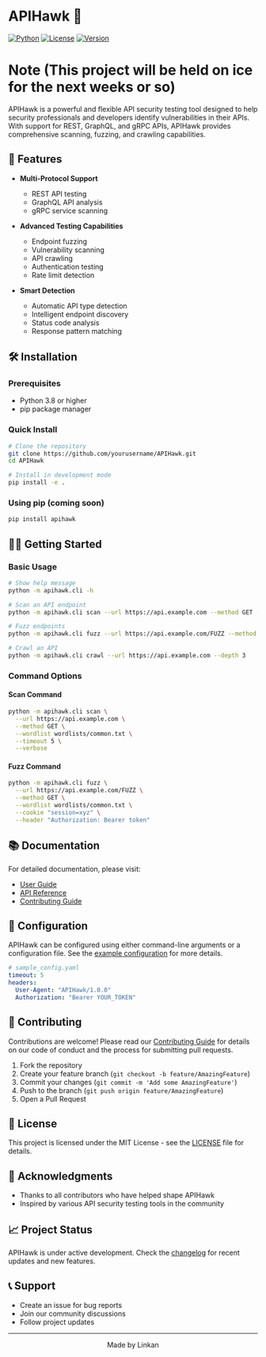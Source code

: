 # APIHawk 🦅

[![Python](https://img.shields.io/badge/Python-3.8%2B-blue.svg)](https://www.python.org/downloads/)
[![License](https://img.shields.io/badge/License-MIT-green.svg)](LICENSE)
[![Version](https://img.shields.io/badge/Version-1.0.0-orange.svg)](https://github.com/yourusername/APIHawk)


# Note (This project will be held on ice for the next weeks or so)

APIHawk is a powerful and flexible API security testing tool designed to help security professionals and developers identify vulnerabilities in their APIs. With support for REST, GraphQL, and gRPC APIs, APIHawk provides comprehensive scanning, fuzzing, and crawling capabilities.

## 🚀 Features

- **Multi-Protocol Support**
  - REST API testing
  - GraphQL API analysis
  - gRPC service scanning

- **Advanced Testing Capabilities**
  - Endpoint fuzzing
  - Vulnerability scanning
  - API crawling
  - Authentication testing
  - Rate limit detection

- **Smart Detection**
  - Automatic API type detection
  - Intelligent endpoint discovery
  - Status code analysis
  - Response pattern matching

## 🛠️ Installation

### Prerequisites
- Python 3.8 or higher
- pip package manager

### Quick Install
```bash
# Clone the repository
git clone https://github.com/yourusername/APIHawk.git
cd APIHawk

# Install in development mode
pip install -e .
```

### Using pip (coming soon)
```bash
pip install apihawk
```

## 🏃‍♂️ Getting Started

### Basic Usage
```bash
# Show help message
python -m apihawk.cli -h

# Scan an API endpoint
python -m apihawk.cli scan --url https://api.example.com --method GET --wordlist wordlists/common.txt

# Fuzz endpoints
python -m apihawk.cli fuzz --url https://api.example.com/FUZZ --method GET --wordlist wordlists/common.txt

# Crawl an API
python -m apihawk.cli crawl --url https://api.example.com --depth 3
```

### Command Options

#### Scan Command
```bash
python -m apihawk.cli scan \
  --url https://api.example.com \
  --method GET \
  --wordlist wordlists/common.txt \
  --timeout 5 \
  --verbose
```

#### Fuzz Command
```bash
python -m apihawk.cli fuzz \
  --url https://api.example.com/FUZZ \
  --method GET \
  --wordlist wordlists/common.txt \
  --cookie "session=xyz" \
  --header "Authorization: Bearer token"
```

## 📚 Documentation

For detailed documentation, please visit:
- [User Guide](docs/user_guide.md)
- [API Reference](docs/api_reference.md)
- [Contributing Guide](docs/contributing.md)

## 🔧 Configuration

APIHawk can be configured using either command-line arguments or a configuration file. See the [example configuration](examples/sample_config.yaml) for more details.

```yaml
# sample_config.yaml
timeout: 5
headers:
  User-Agent: "APIHawk/1.0.0"
  Authorization: "Bearer YOUR_TOKEN"
```

## 🤝 Contributing

Contributions are welcome! Please read our [Contributing Guide](docs/contributing.md) for details on our code of conduct and the process for submitting pull requests.

1. Fork the repository
2. Create your feature branch (`git checkout -b feature/AmazingFeature`)
3. Commit your changes (`git commit -m 'Add some AmazingFeature'`)
4. Push to the branch (`git push origin feature/AmazingFeature`)
5. Open a Pull Request

## 📝 License

This project is licensed under the MIT License - see the [LICENSE](LICENSE) file for details.

## 🙏 Acknowledgments

- Thanks to all contributors who have helped shape APIHawk
- Inspired by various API security testing tools in the community

## 📈 Project Status

APIHawk is under active development. Check the [changelog](docs/changelog.md) for recent updates and new features.

## 📞 Support

- Create an issue for bug reports
- Join our community discussions
- Follow project updates

---

<p align="center">Made by Linkan</p>
